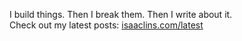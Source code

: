 I build things. Then I break them. Then I write about it.
<br>
Check out my latest posts: <a href="https://isaaclins.com/latest"> isaaclins.com/latest</a>
